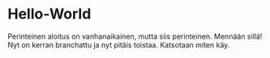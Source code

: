 # Hello-World
Perinteinen aloitus on vanhanaikainen, mutta siis perinteinen.
Mennään sillä!
Nyt on kerran branchattu ja nyt pitäis toistaa. Katsotaan miten käy.
